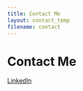 ```yaml
---
title: Contact Me
layout: contact_temp
filename: contact
--- 
```


# Contact Me


<a href="www.linkedin.com/in/ishugarg" title="LinkedIn"><i class="fa fa-linkedin" aria-hidden="true"></i> LinkedIn</a>

